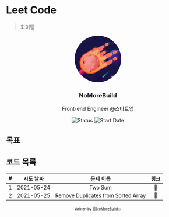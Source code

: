 # Leet Code

> 화이팅

<div align="center">
  
<img src="assets/profile.png" width="128px" height="128px" style="border-radius:50%">

<h3> NoMoreBuild </h3>
<p>Front-end Engineer @스타트업</p>

![Status](https://img.shields.io/badge/MunziYa-gray.svg)
![Start Date](https://img.shields.io/badge/Start%20Date-2021--05--14-23d16b.svg)

</div>

## 목표

## 코드 목록

|  #  | 시도 날짜  |              문제 이름              |                        링크                         |
| :-: | :--------: | :---------------------------------: | :-------------------------------------------------: |
|  1  | 2021-05-24 |               Two Sum               |               [:link:](1/two-sum.js)                |
|  2  | 2021-05-25 | Remove Duplicates from Sorted Array | [:link:](26/remove-duplicates-from-sorted-array.js) |

<div align="center">

<sub><sup>Written by <a href="https://github.com/nomorebuild">@NoMoreBuild</a></sup></sub><small>💥</small>

</div>
